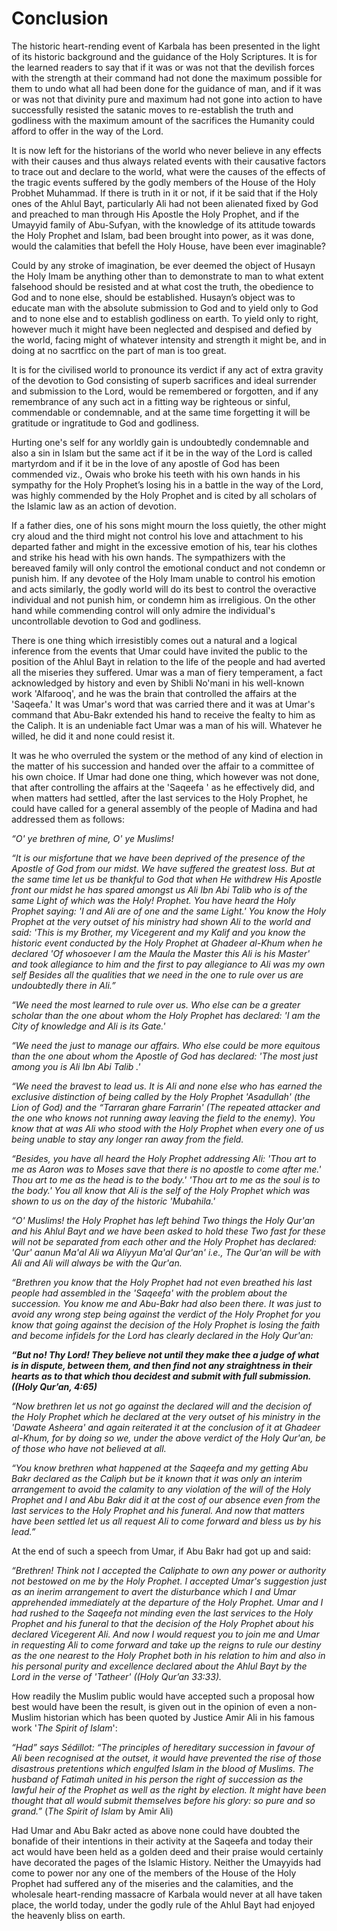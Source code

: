 Conclusion
==========

The historic heart-rending event of Karbala has been presented in the
light of its historic background and the guidance of the Holy
Scriptures. It is for the learned readers to say that if it was or was
not that the devilish forces with the strength at their command had not
done the maximum possible for them to undo what all had been done for
the guidance of man, and if it was or was not that divinity pure and
maximum had not gone into action to have successfully resisted the
satanic moves to re-establish the truth and godliness with the maximum
amount of the sacrifices the Humanity could afford to offer in the way
of the Lord.

It is now left for the historians of the world who never believe in any
effects with their causes and thus always related events with their
causative factors to trace out and declare to the world, what were the
causes of the effects of the tragic events suffered by the godly members
of the House of the Holy Probhet Muhammad. If there is truth in it or
not, if it be said that if the Holy ones of the Ahlul Bayt, particularly
Ali had not been alienated fixed by God and preached to man through His
Apostle the Holy Prophet, and if the Umayyid family of Abu-Sufyan, with
the knowledge of its attitude towards the Holy Prophet and Islam, bad
been brought into power, as it was done, would the calamities that
befell the Holy House, have been ever imaginable?

Could by any stroke of imagination, be ever deemed the object of Husayn
the Holy Imam be anything other than to demonstrate to man to what
extent falsehood should be resisted and at what cost the truth, the
obedience to God and to none else, should be established. Husayn’s
object was to educate man with the absolute submission to God and to
yield only to God and to none else and to establish godliness on earth.
To yield only to right, however much it might have been neglected and
despised and defied by the world, facing might of whatever intensity and
strength it might be, and in doing at no sacrtficc on the part of man is
too great.

It is for the civilised world to pronounce its verdict if any act of
extra gravity of the devotion to God consisting of superb sacrifices and
ideal surrender and submission to the Lord, would be remembered or
forgotten, and if any remembrance of any such act in a fitting way be
righteous or sinful, commendable or condemnable, and at the same time
forgetting it will be gratitude or ingratitude to God and godliness.

Hurting one's self for any worldly gain is undoubtedly condemnable and
also a sin in Islam but the same act if it be in the way of the Lord is
called martyrdom and if it be in the love of any apostle of God has been
commended viz., Owais who broke his teeth with his own hands in his
sympathy for the Holy Prophet’s losing his in a battle in the way of the
Lord, was highly commended by the Holy Prophet and is cited by all
scholars of the Islamic law as an action of devotion.

If a father dies, one of his sons might mourn the loss quietly, the
other might cry aloud and the third might not control his love and
attachment to his departed father and might in the excessive emotion of
his, tear his clothes and strike his head with his own hands. The
sympathizers with the bereaved family will only control the emotional
conduct and not condemn or punish him. If any devotee of the Holy Imam
unable to control his emotion and acts similarly, the godly world will
do its best to control the overactive individual and not punish him, or
condemn him as irreligious. On the other hand while commending control
will only admire the individual's uncontrollable devotion to God and
godliness.

There is one thing which irresistibly comes out a natural and a logical
inference from the events that Umar could have invited the public to the
position of the Ahlul Bayt in relation to the life of the people and had
averted all the miseries they suffered. Umar was a man of fiery
temperament, a fact acknowledged by history and even by Shibli No'mani
in his well-known work 'Alfarooq', and he was the brain that controlled
the affairs at the 'Saqeefa.' It was Umar's word that was carried there
and it was at Umar's command that Abu-Bakr extended his hand to receive
the fealty to him as the Caliph. It is an undeniable fact Umar was a man
of his will. Whatever he willed, he did it and none could resist it.

It was he who overruled the system or the method of any kind of election
in the matter of his succession and handed over the affair to a
committee of his own choice. If Umar had done one thing, which however
was not done, that after controlling the affairs at the 'Saqeefa ' as he
effectively did, and when matters had settled, after the last services
to the Holy Prophet, he could have called for a general assembly of the
people of Madina and had addressed them as follows:

*“O' ye brethren of mine, O' ye Muslims!*

*“It is our misfortune that we have been deprived of the presence of the
Apostle of God from our midst. We have suffered the greatest loss. But
at the same time let us be thankful to God that when He withdrew His
Apostle front our midst he has spared amongst us Ali Ibn Abi Talib who
is of the same Light of which was the Holy! Prophet. You have heard the
Holy Prophet saying: 'I and Ali are of one and the same Light.' You know
the Holy Prophet at the very outset of his ministry had shown Ali to the
world and said: 'This is my Brother, my Vicegerent and my Kalif and you
know the historic event conducted by the Holy Prophet at Ghadeer al-Khum
when he declared 'Of whosoever I am the Maula the Master this Ali is
his* *Master' and took allegiance to him and the first to pay allegiance
to Ali was my own self Besides all the qualities that we need in the one
to rule over us are undoubtedly there in Ali.”*

*“We need the most learned to rule over us. Who else can be a greater
scholar than the one about whom the Holy Prophet has declared: 'I am the
City of knowledge and Ali is its Gate.'*

*“We need the just to manage our affairs. Who else could be more
equitous than the one about whom the Apostle of God has declared: 'The
most just among you is Ali Ibn Abi Talib .'*

*“We need the bravest to lead us. It is Ali and none else who has earned
the exclusive distinction of being called by the Holy Prophet
'Asadullah' (the Lion of God) and the “Tarraran ghare Farrarin' (The
repeated attacker and the one who knows not running away leaving the
field to the enemy). You know that at was Ali who stood with the Holy
Prophet* *when every one of us being unable to stay any longer ran away
from the field.*

*“Besides, you have all heard the Holy Prophet addressing Ali: 'Thou art
to me as Aaron was to Moses save that there is no apostle to come after
me.' Thou art to me as the head is to the body.' 'Thou art to me as the
soul is to the body.' You all know that Ali is the self of the Holy
Prophet which was shown to us on the day of the historic 'Mubahila.'*

*“O' Muslims! the Holy Prophet has left behind Two things the Holy
Qur'an and his Ahlul Bayt and we have been asked to hold these Two fast
for these will not be separated from each other and the Holy Prophet has
declared: 'Qur' aanun Ma'al Ali wa Aliyyun Ma'al Qur'an' i.e., The
Qur'an will be with Ali and Ali will always be with the Qur'an.*

*“Brethren you know that the Holy Prophet had not even breathed his last
people had assembled in the 'Saqeefa' with the problem about the
succession. You know me and Abu-Bakr had also been there. It was just to
avoid any wrong step being against the verdict of the Holy Prophet for
you know that going against the decision of the Holy Prophet is losing
the faith and become infidels for the Lord has clearly declared in the
Holy Qur'an:*

***“But no! Thy Lord! They believe not until they make thee a judge of
what is in dispute, between them, and then find not any straightness in
their hearts as to that which thou decidest and submit with full
submission. ((Holy Qur’an, 4:65)***

*“Now brethren let us not go against the declared will and the decision
of the Holy Prophet which he declared at the very outset of his ministry
in the 'Dawate Asheera' and again reiterated it at the conclusion of it
at Ghadeer al-Khum, for by doing so we, under the above verdict of the
Holy Qur'an, be of those who have not believed at all.*

*“You know brethren what happened at the Saqeefa and my getting Abu Bakr
declared as the Caliph but be it known that it was only an interim
arrangement to avoid the calamity to any violation of the will of the
Holy Prophet and I and Abu Bakr did it at the cost of our absence even
from the last services to the Holy Prophet and his funeral. And now that
matters have been settled let us all request Ali to come forward and
bless us by his lead.”*

At the end of such a speech from Umar, if Abu Bakr had got up and said:

*“Brethren! Think not I accepted the Caliphate to own any power or
authority not bestowed on me by the Holy Prophet. I accepted Umar's
suggestion just as an inerim arrangement to* *avert the disturbance
which I and Umar apprehended immediately at the departure of the Holy
Prophet. Umar and I had rushed to the Saqeefa not minding even the last
services to the Holy Prophet and his funeral to that the decision of the
Holy Prophet about his declared Vicegerent Ali. And now I would request
you to join me and Umar in requesting Ali to come forward and take up
the reigns to rule our destiny as the one nearest to the Holy Prophet
both in his relation to him and also in his personal purity and
excellence declared about the Ahlul Bayt by the Lord in the verse of
'Tatheer'* *((Holy Qur’an 33:33).*

How readily the Muslim public would have accepted such a proposal how
best would have been the result, is given out in the opinion of even a
non-Muslim historian which has been quoted by Justice Amir Ali in his
famous work '*The Spirit of Islam*':

*“Had” says Sédillot: “The principles of hereditary succession in favour
of Ali been* *recognised at the outset, it would have prevented the rise
of those disastrous pretentions which engulfed Islam in the blood of
Muslims. The husband of Fatimah united in his person the right of
succession as the lawful heir of the Prophet as well as the right by
election. It might have been thought that all would submit themselves
before his glory: so pure and so grand.”* (*The Spirit of Islam* by Amir
Ali)

Had Umar and Abu Bakr acted as above none could have doubted the
bonafide of their intentions in their activity at the Saqeefa and today
their act would have been held as a golden deed and their praise would
certainly have decorated the pages of the Islamic History. Neither the
Umayyids had come to power nor any one of the members of the House of
the Holy Prophet had suffered any of the miseries and the calamities,
and the wholesale heart-rending massacre of Karbala would never at all
have taken place, the world today, under the godly rule of the Ahlul
Bayt had enjoyed the heavenly bliss on earth.


